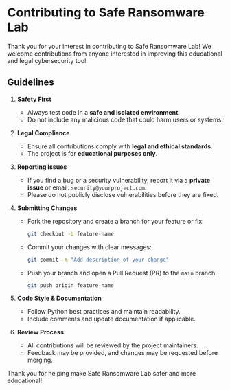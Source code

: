 # Contributing to Safe Ransomware Lab

Thank you for your interest in contributing to Safe Ransomware Lab! We welcome contributions from anyone interested in improving this educational and legal cybersecurity tool.  

## Guidelines

1. **Safety First**  
   - Always test code in a **safe and isolated environment**.  
   - Do not include any malicious code that could harm users or systems.  

2. **Legal Compliance**  
   - Ensure all contributions comply with **legal and ethical standards**.  
   - The project is for **educational purposes only**.  

3. **Reporting Issues**  
   - If you find a bug or a security vulnerability, report it via a **private issue** or email: `security@yourproject.com`.  
   - Please do not publicly disclose vulnerabilities before they are fixed.  

4. **Submitting Changes**  
   - Fork the repository and create a branch for your feature or fix:  
     ```bash
     git checkout -b feature-name
     ```  
   - Commit your changes with clear messages:  
     ```bash
     git commit -m "Add description of your change"
     ```  
   - Push your branch and open a Pull Request (PR) to the `main` branch:  
     ```bash
     git push origin feature-name
     ```  

5. **Code Style & Documentation**  
   - Follow Python best practices and maintain readability.  
   - Include comments and update documentation if applicable.  

6. **Review Process**  
   - All contributions will be reviewed by the project maintainers.  
   - Feedback may be provided, and changes may be requested before merging.  

Thank you for helping make Safe Ransomware Lab safer and more educational!
